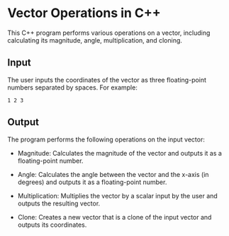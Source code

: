 # Vector Operations in C++

This C++ program performs various operations on a vector, including calculating its magnitude, angle, multiplication, and cloning.

## Input

The user inputs the coordinates of the vector as three floating-point numbers separated by spaces. For example:

```
1 2 3 
```

## Output

The program performs the following operations on the input vector:

- Magnitude: Calculates the magnitude of the vector and outputs it as a floating-point number.

- Angle: Calculates the angle between the vector and the x-axis (in degrees) and outputs it as a floating-point number.

- Multiplication: Multiplies the vector by a scalar input by the user and outputs the 
resulting vector.

- Clone: Creates a new vector that is a clone of the input vector and outputs its coordinates.
